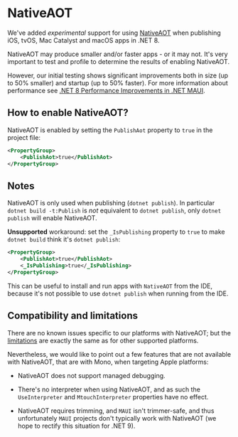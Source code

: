# NativeAOT

We've added *experimental* support for using [NativeAOT][1] when publishing iOS,
tvOS, Mac Catalyst and macOS apps in .NET 8.

NativeAOT may produce smaller and/or faster apps - or it may not. It's very
important to test and profile to determine the results of enabling NativeAOT.

However, our initial testing shows significant improvements both in size (up
to 50% smaller) and startup (up to 50% faster). For more information about
performance see [.NET 8 Performance Improvements in .NET MAUI][3].

## How to enable NativeAOT?

NativeAOT is enabled by setting the `PublishAot` property to `true` in the project file:

```xml
<PropertyGroup>
	<PublishAot>true</PublishAot>
</PropertyGroup>
```

## Notes

NativeAOT is only used when publishing (`dotnet publish`). In particular
`dotnet build -t:Publish` is _not_ equivalent to `dotnet publish`, only
`dotnet publish` will enable NativeAOT.

**Unsupported** workaround: set the `_IsPublishing` property to `true` to make
`dotnet build` think it's `dotnet publish`:

```xml
<PropertyGroup>
	<PublishAot>true</PublishAot>
	<_IsPublishing>true</_IsPublishing>
</PropertyGroup>
```

This can be useful to install and run apps with `NativeAOT` from the IDE,
because it's not possible to use `dotnet publish` when running from the IDE.

## Compatibility and limitations

There are no known issues specific to our platforms with NativeAOT; but the
[limitations][2] are exactly the same as for other supported platforms.

Nevertheless, we would like to point out a few features that are not available
with NativeAOT, that are with Mono, when targeting Apple platforms:

- NativeAOT does not support managed debugging.

- There's no interpreter when using NativeAOT, and as such the
  `UseInterpreter` and `MtouchInterpreter` properties have no effect.

- NativeAOT requires trimming, and `MAUI` isn't trimmer-safe, and thus
  unfortunately `MAUI` projects don't typically work with NativeAOT (we hope
  to rectify this situation for .NET 9).

[1]: https://learn.microsoft.com/en-us/dotnet/core/deploying/native-aot
[2]: https://learn.microsoft.com/en-us/dotnet/core/deploying/native-aot/?tabs=net8plus%2Cwindows#limitations-of-native-aot-deployment
[3]: https://devblogs.microsoft.com/dotnet/dotnet-8-performance-improvements-in-dotnet-maui/

